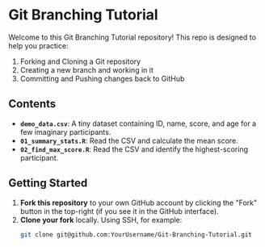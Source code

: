 # Git Branching Tutorial
Welcome to this Git Branching Tutorial repository! This repo is designed to help you practice:

1. Forking and Cloning a Git repository  
2. Creating a new branch and working in it  
3. Committing and Pushing changes back to GitHub

## Contents

- **`demo_data.csv`**: A tiny dataset containing ID, name, score, and age for a few imaginary participants.  
- **`01_summary_stats.R`**: Read the CSV and calculate the mean score.  
- **`02_find_max_score.R`**: Read the CSV and identify the highest-scoring participant.  

## Getting Started

1. **Fork this repository** to your own GitHub account by clicking the "Fork" button in the top-right (if you see it in the GitHub interface).
2. **Clone your fork** locally. Using SSH, for example:
   ```bash
   git clone git@github.com:YourUsername/Git-Branching-Tutorial.git
